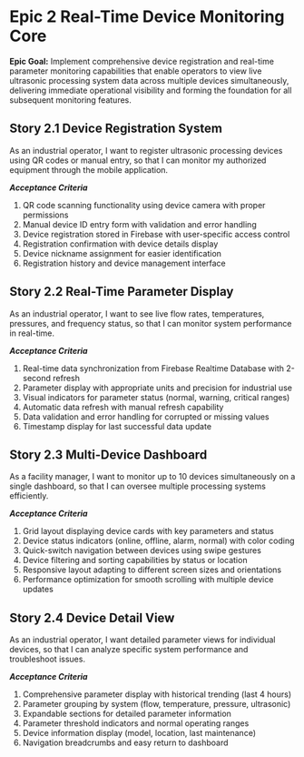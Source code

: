 # Epic 2 Real-Time Device Monitoring Core

**Epic Goal:** Implement comprehensive device registration and real-time parameter monitoring capabilities that enable operators to view live ultrasonic processing system data across multiple devices simultaneously, delivering immediate operational visibility and forming the foundation for all subsequent monitoring features.

## Story 2.1 Device Registration System

As an industrial operator,
I want to register ultrasonic processing devices using QR codes or manual entry,
so that I can monitor my authorized equipment through the mobile application.

***Acceptance Criteria***

1. QR code scanning functionality using device camera with proper permissions
2. Manual device ID entry form with validation and error handling
3. Device registration stored in Firebase with user-specific access control
4. Registration confirmation with device details display
5. Device nickname assignment for easier identification
6. Registration history and device management interface

## Story 2.2 Real-Time Parameter Display

As an industrial operator,
I want to see live flow rates, temperatures, pressures, and frequency status,
so that I can monitor system performance in real-time.

***Acceptance Criteria***

1. Real-time data synchronization from Firebase Realtime Database with 2-second refresh
2. Parameter display with appropriate units and precision for industrial use
3. Visual indicators for parameter status (normal, warning, critical ranges)
4. Automatic data refresh with manual refresh capability
5. Data validation and error handling for corrupted or missing values
6. Timestamp display for last successful data update

## Story 2.3 Multi-Device Dashboard

As a facility manager,
I want to monitor up to 10 devices simultaneously on a single dashboard,
so that I can oversee multiple processing systems efficiently.

***Acceptance Criteria***

1. Grid layout displaying device cards with key parameters and status
2. Device status indicators (online, offline, alarm, normal) with color coding
3. Quick-switch navigation between devices using swipe gestures
4. Device filtering and sorting capabilities by status or location
5. Responsive layout adapting to different screen sizes and orientations
6. Performance optimization for smooth scrolling with multiple device updates

## Story 2.4 Device Detail View

As an industrial operator,
I want detailed parameter views for individual devices,
so that I can analyze specific system performance and troubleshoot issues.

***Acceptance Criteria***

1. Comprehensive parameter display with historical trending (last 4 hours)
2. Parameter grouping by system (flow, temperature, pressure, ultrasonic)
3. Expandable sections for detailed parameter information
4. Parameter threshold indicators and normal operating ranges
5. Device information display (model, location, last maintenance)
6. Navigation breadcrumbs and easy return to dashboard
